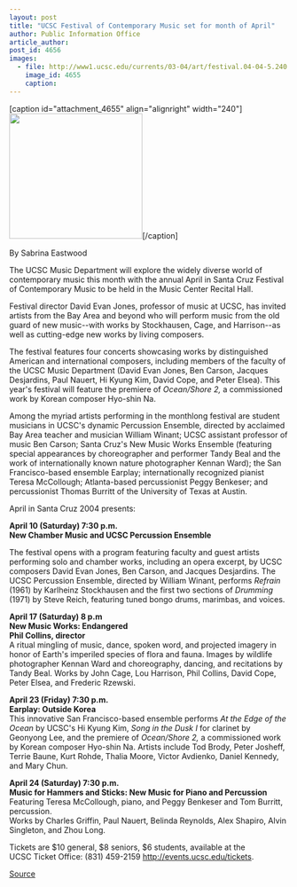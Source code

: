 ```yaml
---
layout: post
title: "UCSC Festival of Contemporary Music set for month of April"
author: Public Information Office
article_author: 
post_id: 4656
images:
  - file: http://www1.ucsc.edu/currents/03-04/art/festival.04-04-5.240.jpg
    image_id: 4655
    caption: 
---
```


[caption id="attachment_4655" align="alignright" width="240"]<a href="http://dev-ucsc-news.pantheonsite.io/wp-content/uploads/2004/04/festival.04-04-5.240.jpg"><img class="size-full wp-image-4655" src="http://dev-ucsc-news.pantheonsite.io/wp-content/uploads/2004/04/festival.04-04-5.240.jpg" alt="" width="240" height="226" /></a>[/caption]
<p>
  By Sabrina Eastwood<br>
</p>
<p>
  The UCSC Music Department will explore the widely diverse world of contemporary music this month with the annual April in Santa Cruz Festival of Contemporary Music to be held in the Music Center Recital Hall.<br>
</p>
<p>
  Festival director David Evan Jones, professor of music at UCSC, has invited artists from the Bay Area and beyond who will perform music from the old guard of new music--with works by Stockhausen, Cage, and Harrison--as well as cutting-edge new works by living composers.<br>
</p>
<p>
  The festival features four concerts showcasing works by distinguished American and international composers, including members of the faculty of the UCSC Music Department (David Evan Jones, Ben Carson, Jacques Desjardins, Paul Nauert, Hi Kyung Kim, David Cope, and Peter Elsea). This year's festival will feature the premiere of <i>Ocean/Shore 2,</i> a commissioned work by Korean composer Hyo-shin Na.<br>
</p>
<p>
  Among the myriad artists performing in the monthlong festival are student musicians in UCSC's dynamic Percussion Ensemble, directed by acclaimed Bay Area teacher and musician William Winant; UCSC assistant professor of music Ben Carson; Santa Cruz's New Music Works Ensemble (featuring special appearances by choreographer and performer Tandy Beal and the work of internationally known nature photographer Kennan Ward); the San Francisco-based ensemble Earplay; internationally recognized pianist Teresa McCollough; Atlanta-based percussionist Peggy Benkeser; and percussionist Thomas Burritt of the University of Texas at Austin.<br>
</p>
<p>
  April in Santa Cruz 2004 presents:<br>
</p>
<p>
  <b>April 10 (Saturday) 7:30 p.m.<br>
  New Chamber Music and UCSC Percussion Ensemble</b><br>
</p>
<p>
  The festival opens with a program featuring faculty and guest artists performing solo and chamber works, including an opera excerpt, by UCSC composers David Evan Jones, Ben Carson, and Jacques Desjardins. The UCSC Percussion Ensemble, directed by William Winant, performs <i>Refrain</i> (1961) by Karlheinz Stockhausen and the first two sections of <i>Drumming</i> (1971) by Steve Reich, featuring tuned bongo drums, marimbas, and voices.<br>
</p>
<p>
  <b>April 17 (Saturday) 8 p.m<br>
  New Music Works: Endangered</b><br>
  <b>Phil Collins, director</b><br>
  A ritual mingling of music, dance, spoken word, and projected imagery in honor of Earth's imperiled species of flora and fauna. Images by wildlife photographer Kennan Ward and choreography, dancing, and recitations by Tandy Beal. Works by John Cage, Lou Harrison, Phil Collins, David Cope, Peter Elsea, and Frederic Rzewski.<br>
</p>
<p>
  <b>April 23 (Friday) 7:30 p.m.<br>
  Earplay: Outside Korea</b><br>
  This innovative San Francisco-based ensemble performs <i>At the Edge of the Ocean</i> by UCSC's Hi Kyung Kim, <i>Song in the Dusk I</i> for clarinet by Geonyong Lee, and the premiere of <i>Ocean/Shore 2,</i> a commissioned work by Korean composer Hyo-shin Na. Artists include Tod Brody, Peter Josheff, Terrie Baune, Kurt Rohde, Thalia Moore, Victor Avdienko, Daniel Kennedy, and Mary Chun.<br>
</p>
<p>
  <b>April 24 (Saturday) 7:30 p.m.<br>
  Music for Hammers and Sticks: New Music for Piano and Percussion<br></b>Featuring Teresa McCollough, piano, and Peggy Benkeser and Tom Burritt, percussion.<br>
  Works by Charles Griffin, Paul Nauert, Belinda Reynolds, Alex Shapiro, Alvin Singleton, and Zhou Long.<br>
</p>
<p>
  Tickets are $10 general, $8 seniors, $6 students, available at the<br>
  UCSC Ticket Office: (831) 459-2159 <a href="http://events.ucsc.edu/tickets">http://events.ucsc.edu/tickets</a>.<br>
</p>
<p><a href="http://www1.ucsc.edu/currents/03-04/04-05/festival.html" title="Permalink to festival">Source</a></p>
